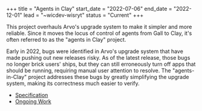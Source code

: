 +++
title = "Agents in Clay"
start_date = "2022-07-06"
end_date = "2022-12-01"
lead = "~wicdev-wisryt"
status = "Current"
+++

This project overhauls Arvo's upgrade system to make it simpler and more
reliable.  Since it moves the locus of control of agents from Gall to Clay, it's often referred to as the "agents in Clay" project.


Early in 2022, bugs were identified in Arvo's upgrade system that have made pushing out new releases risky.  As of the latest release, those bugs no longer brick users' ships, but they can still erroneously turn off apps that should be running, requiring manual user attention to resolve.  The "agents-in-Clay" project addresses these bugs by greatly simplifying the upgrade system, making its correctness much easier to verify.

- [Specification](https://gist.github.com/belisarius222/2ae74bfb5a40860b59d28970d29b3329)
- [Ongoing Work]( https://github.com/urbit/urbit/tree/philip/agent-clay)
